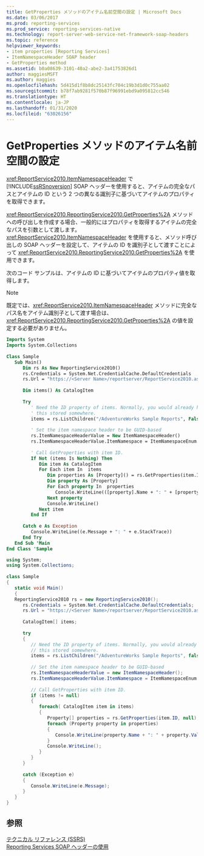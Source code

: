 ```yaml
---
title: GetProperties メソッドのアイテム名前空間の設定 | Microsoft Docs
ms.date: 03/06/2017
ms.prod: reporting-services
ms.prod_service: reporting-services-native
ms.technology: report-server-web-service-net-framework-soap-headers
ms.topic: reference
helpviewer_keywords:
- item properties [Reporting Services]
- ItemNamespaceHeader SOAP header
- GetProperties method
ms.assetid: b0a08639-3101-40a2-abe2-3a41753826d1
author: maggiesMSFT
ms.author: maggies
ms.openlocfilehash: 5d415d1f8b8dc25143fc704c19b3d1d0c755aa02
ms.sourcegitcommit: b78f7ab9281f570b87f96991ebd9a095812cc546
ms.translationtype: HT
ms.contentlocale: ja-JP
ms.lasthandoff: 01/31/2020
ms.locfileid: "63026156"
---
```

# <a name="setting-the-item-namespace-for-the-getproperties-method"></a>GetProperties メソッドのアイテム名前空間の設定
  <xref:ReportService2010.ItemNamespaceHeader> で [!INCLUDE[ssRSnoversion](../../includes/ssrsnoversion-md.md)] SOAP ヘッダーを使用すると、アイテムの完全なパスとアイテムの ID という 2 つの異なる識別子に基づいてアイテムのプロパティを取得できます。  
  
 <xref:ReportService2010.ReportingService2010.GetProperties%2A> メソッドへの呼び出しを作成する場合、一般的にはプロパティを取得するアイテムの完全なパスを引数として渡します。 <xref:ReportService2010.ItemNamespaceHeader> を使用すると、メソッド呼び出しの SOAP ヘッダーを設定して、アイテムの ID を識別子として渡すことによって <xref:ReportService2010.ReportingService2010.GetProperties%2A> を使用できます。  
  
 次のコード サンプルは、アイテムの ID に基づいてアイテムのプロパティ値を取得します。  
  
> [!NOTE]  
>  既定では、<xref:ReportService2010.ItemNamespaceHeader> メソッドに完全なパス名をアイテム識別子として渡す場合は、<xref:ReportService2010.ReportingService2010.GetProperties%2A> の値を設定する必要がありません。  
  
```vb  
Imports System  
Imports System.Collections  
  
Class Sample  
   Sub Main()  
      Dim rs As New ReportingService2010()  
      rs.Credentials = System.Net.CredentialCache.DefaultCredentials  
      rs.Url = "https://<Server Name>/reportserver/ReportService2010.asmx"  
  
      Dim items() As CatalogItem  
  
      Try  
         ' Need the ID property of items. Normally, you would already have   
         ' this stored somewhere.  
         items = rs.ListChildren("/AdventureWorks Sample Reports", False)  
  
         ' Set the item namespace header to be GUID-based  
         rs.ItemNamespaceHeaderValue = New ItemNamespaceHeader()  
         rs.ItemNamespaceHeaderValue.ItemNamespace = ItemNamespaceEnum.GUIDBased  
  
         ' Call GetProperties with item ID.  
         If Not (items Is Nothing) Then  
            Dim item As CatalogItem  
            For Each item In  items  
               Dim properties As [Property]() = rs.GetProperties(item.ID, Nothing)  
               Dim property As [Property]  
               For Each property In  properties  
                  Console.WriteLine(([property].Name + ": " + [property].Value))  
               Next property  
               Console.WriteLine()  
            Next item  
         End If  
  
      Catch e As Exception  
         Console.WriteLine((e.Message + ": " + e.StackTrace))  
      End Try  
   End Sub 'Main  
End Class 'Sample  
```  
  
```csharp  
using System;  
using System.Collections;  
  
class Sample  
{  
   static void Main()  
   {  
   ReportingService2010 rs = new ReportingService2010();  
      rs.Credentials = System.Net.CredentialCache.DefaultCredentials;  
      rs.Url = "https://<Server Name>/reportserver/ReportService2010.asmx";  
  
      CatalogItem[] items;  
  
      try  
      {  
         // Need the ID property of items. Normally, you would already have   
         // this stored somewhere.  
         items = rs.ListChildren("/AdventureWorks Sample Reports", false);  
  
         // Set the item namespace header to be GUID-based  
         rs.ItemNamespaceHeaderValue = new ItemNamespaceHeader();  
         rs.ItemNamespaceHeaderValue.ItemNamespace = ItemNamespaceEnum.GUIDBased;  
  
         // Call GetProperties with item ID.  
         if (items != null)  
         {  
            foreach( CatalogItem item in items)  
            {  
               Property[] properties = rs.GetProperties(item.ID, null);  
               foreach (Property property in properties)  
               {  
                  Console.WriteLine(property.Name + ": " + property.Value);  
               }  
               Console.WriteLine();  
            }  
         }  
      }  
  
      catch (Exception e)  
      {  
         Console.WriteLine(e.Message);  
      }  
   }  
}  
```  
  
## <a name="see-also"></a>参照  
 [テクニカル リファレンス (SSRS)](../../reporting-services/technical-reference-ssrs.md)   
 [Reporting Services SOAP ヘッダーの使用](../../reporting-services/report-server-web-service-net-framework-soap-headers/using-reporting-services-soap-headers.md)  
  
  
